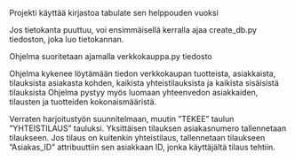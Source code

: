 Projekti käyttää kirjastoa tabulate sen helppouden vuoksi

Jos tietokanta puuttuu, voi ensimmäisellä kerralla ajaa create_db.py tiedoston, joka luo tietokannan.

Ohjelma suoritetaan ajamalla verkkokauppa.py tiedosto

Ohjelma kykenee löytämään tiedon verkkokaupan tuotteista, asiakkaista, tilauksista asiakasta kohden, 
kaikista yhteistilauksista ja kaikista sisäisistä tilauksista
Ohjelma pystyy myös luomaan yhteenvedon asiakkaiden, tilausten ja tuotteiden kokonaismääristä.

Verraten harjoitustyön suunnitelmaan, muutin ”TEKEE” taulun ”YHTEISTILAUS” tauluksi. Yksittäisen tilauksen asiakasnumero tallennetaan tilaukseen. 
Jos tilaus on kuitenkin yhteistilaus, tallennetaan tilaukseen ”Asiakas_ID” attribuuttiin sen asiakkaan ID, jonka käyttäjältä tilaus tehtiin.
